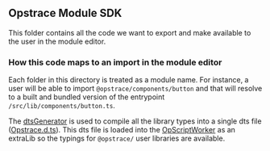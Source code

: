 ## Opstrace Module SDK

This folder contains all the code we want to export and make available to the user in the module editor.

### How this code maps to an import in the module editor

Each folder in this directory is treated as a module name. For instance, a user will be able to import `@opstrace/components/button` and that will resolve to a built and bundled version of the entrypoint `/src/lib/components/button.ts`.

The [dtsGenerator](../../scripts/dtsGenerator.ts) is used to compile all the library types into a single dts file ([Opstrace.d.ts](../opstrace.d.ts)). This dts file is loaded into the [OpScriptWorker](../workers) as an extraLib so the typings for `@opstrace/` user libraries are available.
